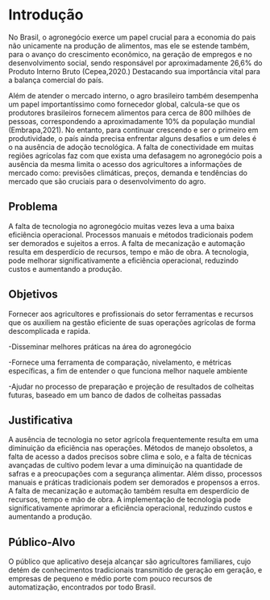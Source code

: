# Introdução

No Brasil, o agronegócio exerce um papel crucial para a economia do pais não unicamente na produção de alimentos, mas ele se estende também, para o avanço do crescimento econômico, na geração de empregos e no desenvolvimento social, sendo responsável por aproximadamente 26,6% do Produto Interno Bruto (Cepea,2020.) Destacando sua importância vital para a balança comercial do país. 

Além de atender o mercado interno, o agro brasileiro também desempenha um papel importantíssimo como fornecedor global, calcula-se que os produtores brasileiros fornecem alimentos para cerca de 800 milhões de pessoas, correspondendo a aproximadamente 10% da população mundial (Embrapa,2021). No entanto, para continuar crescendo e ser o primeiro em produtividade, o país ainda precisa enfrentar alguns desafios e um deles é o na ausência de adoção tecnológica. A falta de conectividade em muitas regiões agrícolas faz com que exista uma defasagem no agronegócio pois a ausência da mesma limita o acesso dos agricultores a informações de mercado como: previsões climáticas, preços, demanda e tendências do mercado que são cruciais para o desenvolvimento do agro.


## Problema

A falta de tecnologia no agronegócio muitas vezes leva a uma baixa eficiência operacional. Processos manuais e métodos tradicionais podem ser demorados e sujeitos a erros. A falta de mecanização e automação resulta em desperdício de recursos, tempo e mão de obra. A tecnologia, pode melhorar significativamente a eficiência operacional, reduzindo custos e aumentando a produção.



## Objetivos

Fornecer aos agricultores e profissionais do setor ferramentas e recursos que os auxiliem na gestão eficiente de suas operações agrícolas de forma descomplicada e rapida.

-Disseminar melhores práticas na área do agronegócio
 
 -Fornece uma ferramenta de comparação, nivelamento, e métricas específicas, a fim de entender o que funciona melhor naquele ambiente

-Ajudar no processo de preparação e projeção de resultados de colheitas futuras, baseado em um banco de dados de colheitas passadas

 

## Justificativa

A ausência de tecnologia no setor agrícola frequentemente resulta em uma diminuição da eficiência nas operações. Métodos de manejo obsoletos, a falta de acesso a dados precisos sobre clima e solo, e a falta de técnicas avançadas de cultivo podem levar a uma diminuição na quantidade de safras e a preocupações com a segurança alimentar. Além disso, processos manuais e práticas tradicionais podem ser demorados e propensos a erros. A falta de mecanização e automação também resulta em desperdício de recursos, tempo e mão de obra. A implementação de tecnologia pode significativamente aprimorar a eficiência operacional, reduzindo custos e aumentando a produção.


## Público-Alvo

O público que aplicativo deseja alcançar são agricultores familiares, cujo detém de conhecimentos tradicionais transmitido de geração em geração, e empresas de pequeno e médio porte com pouco recursos de automatização, encontrados por todo Brasil.

